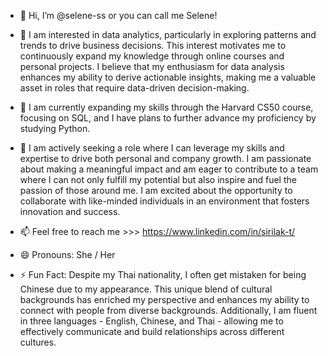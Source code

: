 - 👋 Hi, I’m @selene-ss or you can call me Selene!
  
- 👀 I am interested in data analytics, particularly in exploring patterns and trends to drive business decisions. This interest motivates me to continuously expand my knowledge through online courses and personal projects. I believe that my enthusiasm for data analysis enhances my ability to derive actionable insights, making me a valuable asset in roles that require data-driven decision-making.
  
- 🌱 I am currently expanding my skills through the Harvard CS50 course, focusing on SQL, and I have plans to further advance my proficiency by studying Python.
  
- 💞️ I am actively seeking a role where I can leverage my skills and expertise to drive both personal and company growth. I am passionate about making a meaningful impact and am eager to contribute to a team where I can not only fulfill my potential but also inspire and fuel the passion of those around me. I am excited about the opportunity to collaborate with like-minded individuals in an environment that fosters innovation and success.
  
- 📫 Feel free to reach me >>> https://www.linkedin.com/in/sirilak-t/
  
- 😄 Pronouns: She / Her
  
- ⚡ Fun Fact: Despite my Thai nationality, I often get mistaken for being Chinese due to my appearance. This unique blend of cultural backgrounds has enriched my perspective and enhances my ability to connect with people from diverse backgrounds. Additionally, I am fluent in three languages - English, Chinese, and Thai - allowing me to effectively communicate and build relationships across different cultures.

<!---
selene-ss/selene-ss is a ✨ special ✨ repository because its `README.md` (this file) appears on your GitHub profile.
You can click the Preview link to take a look at your changes.
--->
